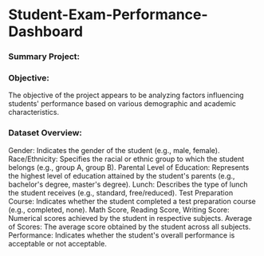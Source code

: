 # Student-Exam-Performance-Dashboard
### Summary Project:
### Objective:
The objective of the project appears to be analyzing factors influencing students' performance based on various demographic and academic characteristics.

### Dataset Overview:

Gender: Indicates the gender of the student (e.g., male, female).
Race/Ethnicity: Specifies the racial or ethnic group to which the student belongs (e.g., group A, group B).
Parental Level of Education: Represents the highest level of education attained by the student's parents (e.g., bachelor's degree, master's degree).
Lunch: Describes the type of lunch the student receives (e.g., standard, free/reduced).
Test Preparation Course: Indicates whether the student completed a test preparation course (e.g., completed, none).
Math Score, Reading Score, Writing Score: Numerical scores achieved by the student in respective subjects.
Average of Scores: The average score obtained by the student across all subjects.
Performance: Indicates whether the student's overall performance is acceptable or not acceptable.
